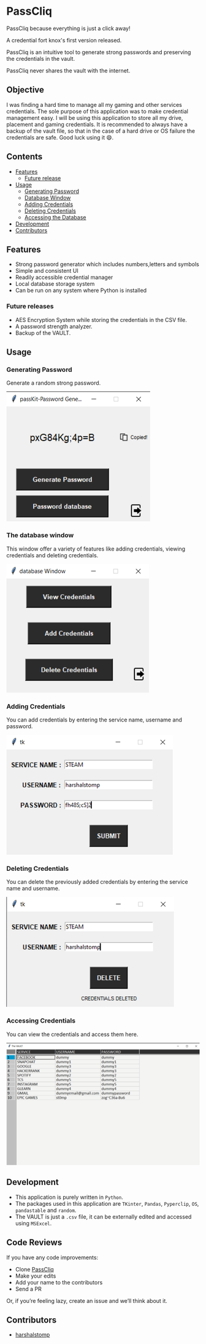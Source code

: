 # PassCliq 

PassCliq because everything is just a click away!

A credential fort knox's first version released.

PassCliq is an intuitive tool to generate strong passwords and preserving the credentials in the vault.

PassCliq never shares the vault with the internet.


## Objective 

I was finding a hard time to manage all my gaming and other services credentials. The sole purpose of this application was to make credential management easy. I will be using this application to store all my drive, placement and gaming credentials. It is recommended to always have a backup of the vault file, so that in the case of a hard drive or OS failure the credentials are safe. Good luck using it :smile:. 

## Contents
* [Features](https://github.com/harshalstomp/PassCliq#features)
  * [Future release](https://github.com/harshalstomp/PassCliq#features)
* [Usage](https://github.com/harshalstomp/PassCliq#screenshots)
  * [Generating Password](https://github.com/harshalstomp/PassCliq/blob/master/README.md#generating-password)
  * [Database Window](https://github.com/harshalstomp/PassCliq/blob/master/README.md#the-database-window)
  * [Adding Credentials](https://github.com/harshalstomp/PassCliq/blob/master/README.md#adding-credentials)
  * [Deleting Credentials](https://github.com/harshalstomp/PassCliq/blob/master/README.md#deleting-credentials)
  * [Accessing the Database](https://github.com/harshalstomp/PassCliq/blob/master/README.md#accessing-credentials)
* [Development](https://github.com/harshalstomp/PassCliq#development)
* [Contributors](https://github.com/harshalstomp/PassCliq#contributors)

## Features
* Strong password generator which includes numbers,letters and symbols
* Simple and consistent UI
* Readily accessible credential manager
* Local database storage system
* Can be run on any system where Python is installed

### Future releases
* AES Encryption System while storing the credentials in the CSV file.
* A password strength analyzer.
* Backup of the VAULT.


## Usage

### Generating Password

Generate a random strong password.

![__IMAGE__](https://github.com/harshalstomp/PassCliq/blob/master/Screenshots/Screenshot%20(72).png)


### The database window

This window offer a variety of features like adding credentials, viewing credentials and deleting credentials.

![__IMAGE__](https://github.com/harshalstomp/PassCliq/blob/master/Screenshots/Screenshot%20(73).png)


### Adding Credentials

You can add credentials by entering the service name, username and password.

![__IMAGE__](https://github.com/harshalstomp/PassCliq/blob/master/Screenshots/Screenshot%20(75).png)


### Deleting Credentials

You can delete the previously added credentials by entering the service name and username.

![__IMAGE__](https://github.com/harshalstomp/PassCliq/blob/master/Screenshots/Screenshot%20(76).png)


### Accessing Credentials

You can view the credentials and access them here.

![__IMAGE__](https://github.com/harshalstomp/PassCliq/blob/master/Screenshots/Screenshot%20(74).png)


## Development

* This application is purely written in `Python`.
* The packages used in this application are `TKinter`, `Pandas`, `Pyperclip`, `OS`, `pandastable` and `random`.
* The VAULT is just a `.csv` file, it can be externally edited and accessed using `MSExcel`.

## Code Reviews

If you have any code improvements:

* Clone [PassCliq](https://github.com/harshalstomp/PassCliq/)
* Make your edits
* Add your name to the contributors
* Send a PR

Or, if you’re feeling lazy, create an issue and we’ll think about it.

## Contributors

* [harshalstomp](https://github.com/harshalstomp/)


